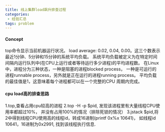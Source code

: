 ```yaml
---
title: 线上集群load飙升排查过程
categories:
 - 经验汇总
tags: problem
---
```


#### Concept
top命令显示当前机器运行状况。
load average: 0.02, 0.04, 0.00。这三个数表示最近1分钟、5分钟和15分钟的系统平均负载。
系统平均负载被定义为在特定时间间隔内运行队列中(在CPU上运行或者等待运行多少进程)的平均进程数。
在Linux中，进程分为三种状态，一种是阻塞的进程blocked process，
一种是可运行的进程runnable process，另外就是正在运行的进程running process。
平均负载的最佳值是1，这意味着每个进程都可以在一个完整的CPU 周期内完成。

#### cpu load高的排查思路
1.top,查看占用cpu较高的进程
2.top -H -p $pid, 发现该进程里有大量线程CPU使用率都超过10%， 并没有占用100%的情况（排除死锁的情况）
3.jstack $pid,将2中得到线程CPU使用高的线程id，转成16进制(printf 0x%x 10641)，
如线程id 10641，16进制为0x2991, 找到该线程执行信息.

